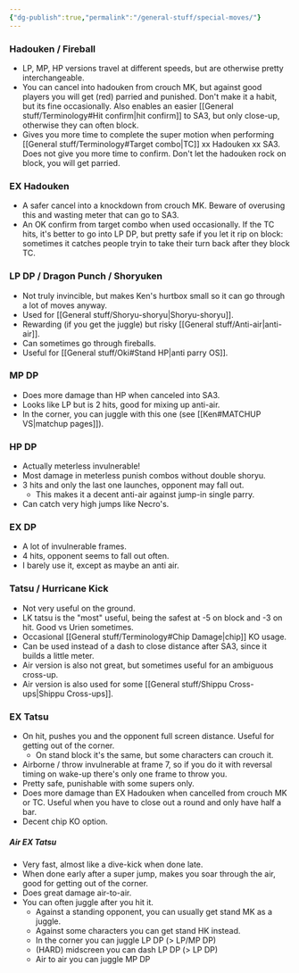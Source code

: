```yaml
---
{"dg-publish":true,"permalink":"/general-stuff/special-moves/"}
---
```


### Hadouken / Fireball
- LP, MP, HP versions travel at different speeds, but are otherwise pretty interchangeable.
- You can cancel into hadouken from crouch MK, but against good players you will get (red) parried and punished. Don't make it a habit, but its fine occasionally. Also enables an easier [[General stuff/Terminology#Hit confirm\|hit confirm]] to SA3, but only close-up, otherwise they can often block.
- Gives you more time to complete the super motion when performing [[General stuff/Terminology#Target combo\|TC]] xx Hadouken xx SA3. Does not give you more time to confirm. Don't let the hadouken rock on block, you will get parried.
### EX Hadouken
- A safer cancel into a knockdown from crouch MK. Beware of overusing this and wasting meter that can go to SA3.
- An OK confirm from target combo when used occasionally. If the TC hits, it's better to go into LP DP, but pretty safe if you let it rip on block: sometimes it catches people tryin to take their turn back after they block TC.
### LP DP / Dragon Punch / Shoryuken
- Not truly invincible, but makes Ken's hurtbox small so it can go through a lot of moves anyway.
- Used for [[General stuff/Shoryu-shoryu\|Shoryu-shoryu]].
- Rewarding (if you get the juggle) but risky [[General stuff/Anti-air\|anti-air]].
- Can sometimes go through fireballs.
- Useful for [[General stuff/Oki#Stand HP\|anti parry OS]].
### MP DP
- Does more damage than HP when canceled into SA3.
- Looks like LP but is 2 hits, good for mixing up anti-air.
- In the corner, you can juggle with this one (see [[Ken#MATCHUP VS\|matchup pages]]).
### HP DP
- Actually meterless invulnerable!
- Most damage in meterless punish combos without double shoryu.
- 3 hits and only the last one launches, opponent may fall out.
	- This makes it a decent anti-air against jump-in single parry.
- Can catch very high jumps like Necro's.
### EX DP
- A lot of invulnerable frames.
- 4 hits, opponent seems to fall out often.
- I barely use it, except as maybe an anti air.
### Tatsu / Hurricane Kick
- Not very useful on the ground.
- LK tatsu is the "most" useful, being the safest at -5 on block and -3 on hit. Good vs Urien sometimes.
- Occasional [[General stuff/Terminology#Chip Damage\|chip]] KO usage.
- Can be used instead of a dash to close distance after SA3, since it builds a little meter.
- Air version is also not great, but sometimes useful for an ambiguous cross-up.
- Air version is also used for some [[General stuff/Shippu Cross-ups\|Shippu Cross-ups]].
### EX Tatsu
- On hit, pushes you and the opponent full screen distance. Useful for getting out of the corner.
	- On stand block it's the same, but some characters can crouch it.
- Airborne / throw invulnerable at frame 7, so if you do it with reversal timing on wake-up there's only one frame to throw you.
- Pretty safe, punishable with some supers only.
- Does more damage than EX Hadouken when cancelled from crouch MK or TC. Useful when you have to close out a round and only have half a bar.
- Decent chip KO option.
##### Air EX Tatsu 
- Very fast, almost like a dive-kick when done late.
- When done early after a super jump, makes you soar through the air, good for getting out of the corner.
- Does great damage air-to-air.
- You can often juggle after you hit it.
	- Against a standing opponent, you can usually get stand MK as a juggle.
	- Against some characters you can get stand HK instead.
	- In the corner you can juggle LP DP (> LP/MP DP) 
	- (HARD) midscreen you can dash LP DP (> LP DP)
	- Air to air you can juggle MP DP